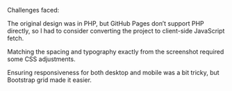 Challenges faced:

The original design was in PHP, but GitHub Pages don’t support PHP directly, so I had to consider converting the project to client-side JavaScript fetch.

Matching the spacing and typography exactly from the screenshot required some CSS adjustments.

Ensuring responsiveness for both desktop and mobile was a bit tricky, but Bootstrap grid made it easier.
